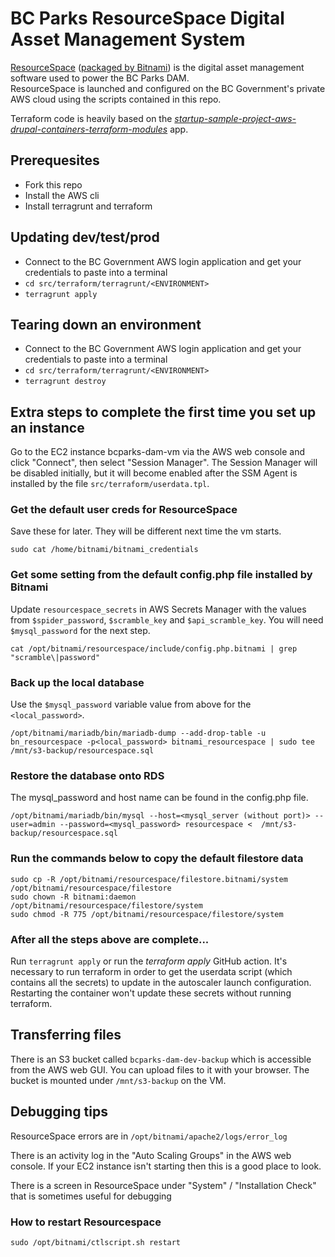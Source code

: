 # BC Parks ResourceSpace Digital Asset Management System

[ResourceSpace](https://www.resourcespace.com/) ([packaged by Bitnami](https://bitnami.com/stack/resourcespace/cloud/aws)) is the digital asset management software used to power the BC Parks DAM.  
ResourceSpace is launched and configured on the BC Government's private AWS cloud using the scripts contained in this repo.

Terraform code is heavily based on the *[startup-sample-project-aws-drupal-containers-terraform-modules](https://github.com/bcgov/startup-sample-project-aws-drupal-containers-terraform-modules)* app.  

## Prerequesites

* Fork this repo
* Install the AWS cli
* Install terragrunt and terraform

## Updating dev/test/prod

* Connect to the BC Government AWS login application and get your credentials to paste into a terminal
* `cd src/terraform/terragrunt/<ENVIRONMENT>`
* `terragrunt apply`

## Tearing down an environment

* Connect to the BC Government AWS login application and get your credentials to paste into a terminal
* `cd src/terraform/terragrunt/<ENVIRONMENT>`
* `terragrunt destroy`

## Extra steps to complete the first time you set up an instance

Go to the EC2 instance bcparks-dam-vm via the AWS web console and click "Connect", then select "Session Manager". The Session Manager will be disabled initially, but it will become enabled after the SSM Agent is installed by the file `src/terraform/userdata.tpl`.

### Get the default user creds for ResourceSpace
Save these for later. They will be different next time the vm starts. 
```
sudo cat /home/bitnami/bitnami_credentials
```

### Get some setting from the default config.php file installed by Bitnami
Update `resourcespace_secrets` in AWS Secrets Manager with the values from `$spider_password`, `$scramble_key` and `$api_scramble_key`.
You will need `$mysql_password` for the next step.
```
cat /opt/bitnami/resourcespace/include/config.php.bitnami | grep "scramble\|password"
```

### Back up the local database
Use the `$mysql_password` variable value from above for the `<local_password>`.
```
/opt/bitnami/mariadb/bin/mariadb-dump --add-drop-table -u bn_resourcespace -p<local_password> bitnami_resourcespace | sudo tee /mnt/s3-backup/resourcespace.sql
```

### Restore the database onto RDS
The mysql_password and host name can be found in the config.php file.
```
/opt/bitnami/mariadb/bin/mysql --host=<mysql_server (without port)> --user=admin --password=<mysql_password> resourcespace <  /mnt/s3-backup/resourcespace.sql
```

### Run the commands below to copy the default filestore data
```
sudo cp -R /opt/bitnami/resourcespace/filestore.bitnami/system /opt/bitnami/resourcespace/filestore
sudo chown -R bitnami:daemon /opt/bitnami/resourcespace/filestore/system
sudo chmod -R 775 /opt/bitnami/resourcespace/filestore/system
```

### After all the steps above are complete...
Run `terragrunt apply` or run the *terraform apply* GitHub action. It's necessary to run terraform in order to get the userdata script (which contains all the secrets) to update in the autoscaler launch configuration. Restarting the container won't update these secrets without running terraform.

## Transferring files

There is an S3 bucket called `bcparks-dam-dev-backup` which is accessible from the AWS web GUI. You can upload files to it with your browser. The bucket is mounted under `/mnt/s3-backup` on the VM. 

## Debugging tips

ResourceSpace errors are in `/opt/bitnami/apache2/logs/error_log`

There is an activity log in the "Auto Scaling Groups" in the AWS web console.  If your EC2 instance isn't starting then this is a good place to look.

There is a screen in ResourceSpace under "System" / "Installation Check" that is sometimes useful for debugging

### How to restart Resourcespace
```
sudo /opt/bitnami/ctlscript.sh restart
```
